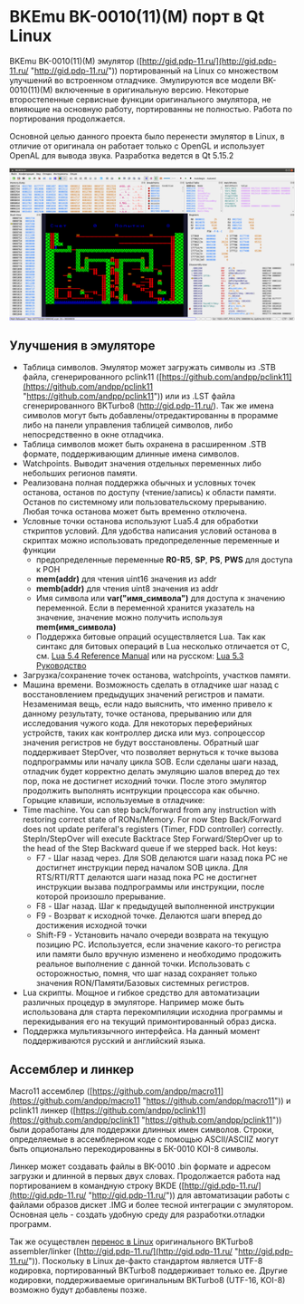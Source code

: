 # BKEmu BK-0010(11)(M) порт в Qt Linux

BKEmu BK-0010(11)(M) эмулятор ([http://gid.pdp-11.ru/](http://gid.pdp-11.ru/ "http://gid.pdp-11.ru/")) портированный на Linux со множеством улучшений во встроенном отладчике.
Эмулируются все модели BK-0010(11)(M) включенные в оригинальную версию. Некоторые второстепенные сервисные функции оригинального эмулятора, не влияющие на основную работу, портированны не полностью. Работа по портирования продолжается.

Основной целью данного проекта было перенести эмулятор в Linux, в отличие от оригинала он работает только с OpenGL и использует OpenAL для вывода звука. Разработка ведется в Qt 5.15.2

[![Main Screen](MainScreen.png  "Main Screen")](MainScreen.png  "Main Screen")

## Улучшения в эмуляторе

- Таблица символов. Эмулятор может загружать символы из .STB файла, сгенерированного pclink11 ([https://github.com/andpp/pclink11](https://github.com/andpp/pclink11 "https://github.com/andpp/pclink11")) или из .LST файла сгенерированного BKTurbo8 (http://gid.pdp-11.ru/). Так же имена символов могут быть добавлены/отредактированны в прорамме либо на панели управления таблицей символов, либо непосредственно в окне отладчика.
- Таблица символов может быть охранена в расширенном .STB формате, поддерживающим длинные имена символов.
- Watchpoints. Выводит значения отдельных переменных либо небольших регионов памяти.
- Реализована полная поддержка обычных и условных точек останова, останов по доступу (чтение/запись) к области памяти. Останов по системному или пользовательскому прерыванию. Любая точка останова может быть временно отключена. 
- Условные точки останова используют Lua5.4 для обработки сткриптов условий. Для удобства написания условий останова в  скриптах можно использовать предопределенные переменные и функции
   - предопределенные переменные **R0-R5**, **SP**, **PS**, **PWS** для доступа к РОН
   - **mem(addr)** для чтения uint16 значения из addr
   - **memb(addr)** для чтения uint8 значения из addr
   - Имя символа или **var("имя_символа")** для доступа к значению переменной. Если в переменной хранится указатель на значение, значение можно получить используя **mem(имя_символа)**
   - Поддержка битовые опраций осуществляется Lua. Так как синтакс для битовых операций в Lua несколько отличается от C, см. [Lua 5.4 Reference Manual](https://www.lua.org/manual/5.4/ "https://www.lua.org/manual/5.4/") или на русском: [Lua 5.3 Руководство](http://lua.org.ru/contents_ru.html "http://lua.org.ru/contents_ru.html")
- Загрузка/сохранение точек останова, watchpoints, участков памяти.
- Машина времени. Возможность сделать в отладчике шаг назад с восстановлением предыдущих значений регистров и памати. Незаменимая вещь, если надо выяснить, что именно привело к данному результату, точке останова, прерыванию или для исследования чужого кода. Для некоторых переферийных устройств, таких как контроллер диска или муз. сопроцессор значения регистров не будут восстановлены. Обратный шаг поддерживает StepOver, что позволяет вернуться к точке вызова подпрограммы или началу цикла SOB. Если сделаны шаги назад, отладчик будет корректно делать эмуляцию шалов вперед до тех пор, пока не достигнет исходний точки. После этого эмулятор продолжить выполнять иснтрукции процессора как обычно. Горыцие клавиши, используемые в отладчике:
- Time machine. You can step back/forward from any instruction with restoring correct state of RONs/Memory. For now Step Back/Forward does not update periferal's registers (Timer, FDD controller) correctly. StepIn/StepOver will execute Backtrace Step Forward/StepOver up to the head of the Step Backward queue if we stepped back. Hot keys:
   - F7       - Шаг назад через. Для SOB  делаются шаги назад пока PC не достигнет инструкции перед началом SOB цикла. Для RTS/RTI/RTT делаются шаги назад пока PC не достигнет инструкции вызава подпрограммы или инструкции, после которой произошло прерывание.
   - F8       - Шаг назад. Шаг к предыдущей выполненной инструкции
   - F9       - Возрват к исходной точке. Делаются шаги вперед до достижения исходной точки
   - Shift-F9 - Установить начало очереди возврата на текущую позицию PC. Используется, если значение какого-то регистра или памяти было вручную изменено и необходимо продожить реальное выполнение с данной точки. Использовать с осторожностью, помня, что шаг назад сохраняет только значения RON/Памяти/Базовых системных регистров.
- Lua скрипты. Мощное и гибкое средство для автоматизации различных процедур в эмуляторе. Например може быть использована для старта перекомпиляции исходниа программы и перекидывания его на текущий примонтированный образ диска.
- Поддержка мультиязычного интерфейса. На данный момент поддерживаются русский и английский языка.

## Ассемблер и линкер

Macro11 ассемблер ([https://github.com/andpp/macro11](https://github.com/andpp/macro11 "https://github.com/andpp/macro11")) и pclink11 линкер ([https://github.com/andpp/pclink11](https://github.com/andpp/pclink11 "https://github.com/andpp/pclink11")) были доработаны для поддержки длинных имен символов. Строки, определяемые в ассемблерном коде с помощью ASCII/ASCIIZ могут быть опционально перекодированны в БК-0010 KOI-8 символы.

Линкер может создавать файлы в BK-0010 .bin формате и адресом загрузки и длинной в первых двух словах. Продолжается работа над портированием в командную строку BKDE ([http://gid.pdp-11.ru/](http://gid.pdp-11.ru/ "http://gid.pdp-11.ru/")) для автоматизации работы с файлами образов дискет .IMG и более тесной интеграции с эмулятором. Основная цель - создать удобную среду для разработки.отладки программ.

Так же осуществлен [перенос в Linux](https://github.com/andpp/BKTurbo8 "https://github.com/andpp/BKTurbo8") оригинального BKTurbo8 assembler/linker ([http://gid.pdp-11.ru/](http://gid.pdp-11.ru/ "http://gid.pdp-11.ru/")). Поскольку в Linux де-факто стандартом является UTF-8 кодировка, портированный BKTurbo8 поддерживает только ее. Другие кодировки, поддерживаемые оригинальным BKTurbo8 (UTF-16, KOI-8) возможно будут добавлены позже.

